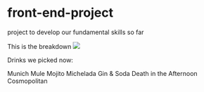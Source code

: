 # front-end-project
project to develop our fundamental skills so far

This is the breakdown
![](https://user-images.githubusercontent.com/67750293/119066038-81e55e80-b9a4-11eb-8028-97b54e4981db.png)


Drinks we picked now:

Munich Mule
Mojito
Michelada
Gin & Soda
Death in the Afternoon
Cosmopolitan

